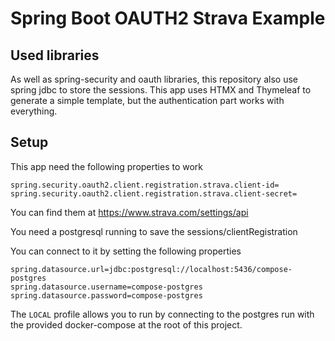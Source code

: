 # Spring Boot OAUTH2 Strava Example

## Used libraries

As well as spring-security and oauth libraries, this repository also use spring jdbc to store the sessions.
This app uses HTMX and Thymeleaf to generate a simple template, but the authentication part works with everything.

## Setup

This app need the following properties to work
```properties
spring.security.oauth2.client.registration.strava.client-id=
spring.security.oauth2.client.registration.strava.client-secret=
```
You can find them at https://www.strava.com/settings/api

You need a postgresql running to save the sessions/clientRegistration

You can connect to it by setting the following properties
```properties
spring.datasource.url=jdbc:postgresql://localhost:5436/compose-postgres
spring.datasource.username=compose-postgres
spring.datasource.password=compose-postgres
```

The `LOCAL` profile allows you to run by connecting to the postgres run with the provided docker-compose at the root of this project.


